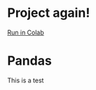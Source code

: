 # Project again!


[Run in  Colab](https://github.com/ghassem8222/ghassem8222.github.io/blob/master/project.ipynb)

# Pandas

This is a test